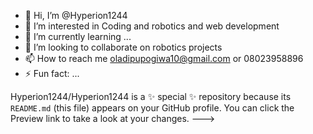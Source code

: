 - 👋 Hi, I’m @Hyperion1244
- 👀 I’m interested in Coding and robotics and web development
- 🌱 I’m currently learning ...
- 💞️ I’m looking to collaborate on robotics projects
- 📫 How to reach me oladipupogiwa10@gmail.com or 08023958896
- ⚡ Fun fact: ...

<!--- FREESSHH-->
Hyperion1244/Hyperion1244 is a ✨ special ✨ repository because its `README.md` (this file) appears on your GitHub profile.
You can click the Preview link to take a look at your changes.
--->
